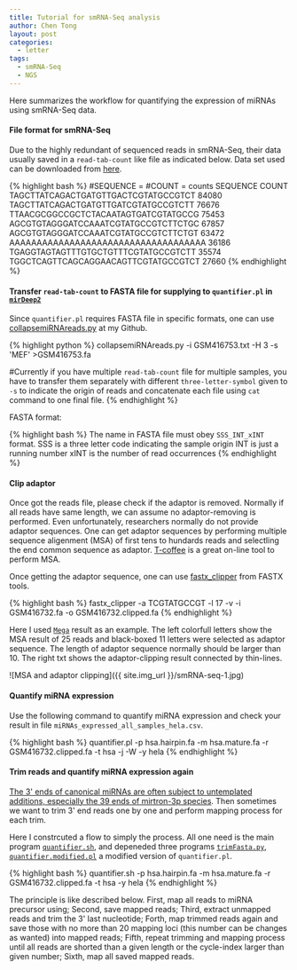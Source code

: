 ```yaml
---
title: Tutorial for smRNA-Seq analysis
author: Chen Tong
layout: post
categories:
  - letter
tags:
  - smRNA-Seq
  - NGS
---
```


Here summarizes the workflow for quantifying the expression of miRNAs using smRNA-Seq data.

#### File format for smRNA-Seq

Due to the highly redundant of sequenced reads in smRNA-Seq, their data usually saved in a `read-tab-count` like file as indicated below. Data set used can be downloaded from [here](http://www.ncbi.nlm.nih.gov/geo/query/acc.cgi?acc=GSM416732).

{% highlight bash %}
#SEQUENCE = 
#COUNT = counts
SEQUENCE	COUNT
TAGCTTATCAGACTGATGTTGACTCGTATGCCGTCT	84080
TAGCTTATCAGACTGATGTTGATCGTATGCCGTCTT	76676
TTAACGCGGCCGCTCTACAATAGTGATCGTATGCCG	75453
AGCGTGTAGGGATCCAAATCGTATGCCGTCTTCTGC	67857
AGCGTGTAGGGATCCAAATCGTATGCCGTCTTCTGT	63472
AAAAAAAAAAAAAAAAAAAAAAAAAAAAAAAAAAAA	36186
TGAGGTAGTAGTTTGTGCTGTTTCGTATGCCGTCTT	35574
TGGCTCAGTTCAGCAGGAACAGTTCGTATGCCGTCT	27660
{% endhighlight %}

#### Transfer `read-tab-count` to FASTA file for supplying to `quantifier.pl` in [`mirDeep2`](https://www.mdc-berlin.de/8551903/en/research/research_teams/systems_biology_of_gene_regulatory_elements/projects/miRDeep)

Since `quantifier.pl` requires FASTA file in specific formats, one can use [collapsemiRNAreads.py](https://github.com/Tong-Chen/NGS/blob/master/collapsemiRNAreads.py) at my Github.

{% highlight python %}
collapsemiRNAreads.py -i GSM416753.txt -H 3 -s 'MEF' >GSM416753.fa

#Currently if you have multiple `read-tab-count` file for multiple samples, you have to transfer them separately with different `three-letter-symbol` given to `-s` to indicate the origin of reads and concatenate each file using `cat` command to one final file. 
{% endhighlight %}

FASTA format:

{% highlight bash %}
The name in FASTA file must obey `SSS_INT_xINT` format.
  SSS is a three letter code indicating the sample origin
  INT is just a running number
  xINT is the number of read occurrences
{% endhighlight %}

#### Clip adaptor

Once got the reads file, please check if the adaptor is removed. Normally if all reads have same length, we can assume no adaptor-removing is performed. Even unfortunately, researchers normally do not provide adaptor sequences. One can get adaptor sequences by performing multiple sequence aligenment (MSA) of first tens to hundards reads and selectling the end common sequence as adaptor. [T-coffee](http://tcoffee.crg.cat/apps/tcoffee/do:regular) is a great on-line tool to perform MSA.

Once getting the adaptor sequence, one can use [fastx_clipper](http://hannonlab.cshl.edu/fastx_toolkit/) from FASTX tools.

{% highlight bash %}
fastx_clipper -a TCGTATGCCGT -l 17 -v -i GSM416732.fa -o GSM416732.clipped.fa
{% endhighlight %}

Here I used [`Mega`](http://www.megasoftware.net/) result as an example. The left colorfull letters show the MSA result of 25 reads and black-boxed 11 letters were selected as adaptor sequence. The length of adaptor sequence normally should be larger than 10. The right txt shows the adaptor-clipping result connected by thin-lines.

![MSA and adaptor clipping]({{ site.img_url }}/smRNA-seq-1.jpg)

#### Quantify miRNA expression

Use the following command to quantify miRNA expression and check your result in file `miRNAs_expressed_all_samples_hela.csv`. 

{% highlight bash %}
quantifier.pl -p hsa.hairpin.fa -m hsa.mature.fa -r GSM416732.clipped.fa -t hsa -j -W -y hela
{% endhighlight %}

#### Trim reads and quantify miRNA expression again

[The 3' ends of canonical miRNAs are often subject to untemplated additions, especially the 39 ends of mirtron-3p species][1]. Then sometimes we want to trim 3' end reads one by one and perform mapping process for each trim. 

Here I constrcuted a flow to simply the process. All one need is the main program  [`quantifier.sh`](https://github.com/Tong-Chen/NGS/blob/master/quantifier.sh), and depeneded three programs [`trimFasta.py`](https://github.com/Tong-Chen/NGS/blob/master/trimFasta.sh), [`quantifier.modified.pl`](https://github.com/Tong-Chen/NGS/blob/master/quantifier.modified.pl) a modified version of `quantifier.pl`. 

{% highlight bash %}
quantifier.sh -p hsa.hairpin.fa -m hsa.mature.fa -r GSM416732.clipped.fa -t hsa -y hela
{% endhighlight %}

The principle is like described below. First, map all reads to miRNA precursor using; Second, save mapped reads; Third, extract unmapped reads and trim the 3' last  nucleotide; Forth, map trimmed reads again and save those with no more than 20 mapping loci (this number can be changes as wanted) into mapped reads; Fifth, repeat trimming and mapping process until all reads are shorted than a given length or the cycle-index larger than given number; Sixth, map all saved mapped reads.



[1]: http://genome.cshlp.org/content/22/9/1634
